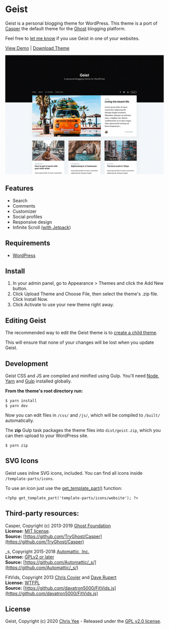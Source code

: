 # Geist

Geist is a personal blogging theme for WordPress. This theme is a port of [Casper](https://github.com/TryGhost/Casper) the default theme for the [Ghost](https://ghost.org/) blogging platform.

Feel free to [let me know](http://www.twitter.com/cmyee) if you use Geist in one of your websites.

[View Demo](https://chrisyee.ca/) | [Download Theme](https://github.com/christophery/geist/releases)

![Geist Screenshot](screenshot.png?raw=true)

## Features

- Search
- Comments
- Customizer
- Social profiles
- Responsive design
- Infinite Scroll ([with Jetpack](https://jetpack.com/features/design/infinite-scroll/))

## Requirements

- [WordPress](http://wordpress.org/)

## Install

1. In your admin panel, go to Appearance > Themes and click the Add New button.
2. Click Upload Theme and Choose File, then select the theme's .zip file. Click Install Now.
3. Click Activate to use your new theme right away.

## Editing Geist
The recommended way to edit the Geist theme is to [create a child theme](https://developer.wordpress.org/themes/advanced-topics/child-themes/).

This will ensure that none of your changes will be lost when you update Geist.

## Development
Geist CSS and JS are compiled and minified using Gulp. You'll need [Node](https://nodejs.org/), [Yarn](https://yarnpkg.com/) and [Gulp](https://gulpjs.com/) installed globally.

**From the theme's root directory run:**

```
$ yarn install
$ yarn dev
```

Now you can edit files in `/css/` and `/js/`, which will be compiled to `/built/` automatically.

The **zip** Gulp task packages the theme files into `dist/geist.zip`, which you can then upload to your WordPress site.

```
$ yarn zip
```

## SVG Icons
Geist uses inline SVG icons, included. You can find all icons inside `/template-parts/icons`. 

To use an icon just use the [get_template_part()](https://developer.wordpress.org/reference/functions/get_template_part/) function:

```
<?php get_template_part('template-parts/icons/website'); ?>
```

## Third-party resources:

Casper, Copyright (c) 2013-2019 [Ghost Foundation](https://ghost.org/)  
**License:** [MIT license](https://github.com/TryGhost/Casper/blob/master/LICENSE).  
**Source:** [https://github.com/TryGhost/Casper](https://github.com/TryGhost/Casper)  

_s, Copyright 2015-2018 [Automattic, Inc.](https://automattic.com/)  
**License:** [GPLv2 or later](https://www.gnu.org/licenses/gpl-2.0.html)  
**Source:** [https://github.com/Automattic/_s/](https://github.com/Automattic/_s/)  

FitVids, Copyright 2013 [Chris Coyier](https://chriscoyier.net/) and [Dave Rupert](https://daverupert.com/)  
**License:** [WTFPL](http://www.wtfpl.net/)  
**Source:** [https://github.com/davatron5000/FitVids.js](https://github.com/davatron5000/FitVids.js)  

## License
Geist, Copyright (c) 2020 [Chris Yee](https://chrisyee.ca) - Released under the [GPL v2.0 license](https://www.gnu.org/licenses/gpl-2.0.html).
